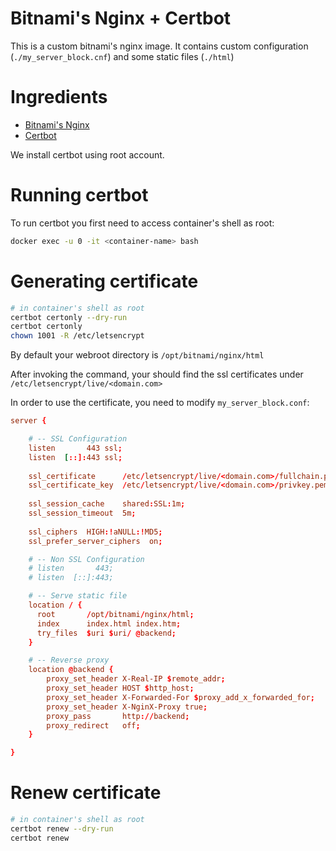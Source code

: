 # Bitnami's Nginx + Certbot

This is a custom bitnami's nginx image. It contains custom configuration (`./my_server_block.cnf`) and some static files (`./html`)

# Ingredients

* [Bitnami's Nginx](https://github.com/bitnami/bitnami-docker-nginx)
* [Certbot](https://certbot.eff.org/)

We install certbot using root account.

# Running certbot

To run certbot you first need to access container's shell as root:

```sh
docker exec -u 0 -it <container-name> bash
```

# Generating certificate

```sh
# in container's shell as root
certbot certonly --dry-run
certbot certonly 
chown 1001 -R /etc/letsencrypt
```

By default your webroot directory is `/opt/bitnami/nginx/html`

After invoking the command, your should find the ssl certificates under `/etc/letsencrypt/live/<domain.com>`

In order to use the certificate, you need to modify `my_server_block.conf`:

```conf
server {

    # -- SSL Configuration
    listen       443 ssl;
    listen  [::]:443 ssl;
    
    ssl_certificate      /etc/letsencrypt/live/<domain.com>/fullchain.pem;
    ssl_certificate_key  /etc/letsencrypt/live/<domain.com>/privkey.pem;
    
    ssl_session_cache    shared:SSL:1m;
    ssl_session_timeout  5m;
    
    ssl_ciphers  HIGH:!aNULL:!MD5;
    ssl_prefer_server_ciphers  on;

    # -- Non SSL Configuration
    # listen       443;
    # listen  [::]:443;

    # -- Serve static file 
    location / {
      root       /opt/bitnami/nginx/html;
      index      index.html index.htm;
      try_files  $uri $uri/ @backend;
    }

    # -- Reverse proxy
    location @backend {
        proxy_set_header X-Real-IP $remote_addr;
        proxy_set_header HOST $http_host;
        proxy_set_header X-Forwarded-For $proxy_add_x_forwarded_for;
        proxy_set_header X-NginX-Proxy true;
        proxy_pass       http://backend;
        proxy_redirect   off;
    }

}
```

# Renew certificate


```sh
# in container's shell as root
certbot renew --dry-run 
certbot renew 
```
